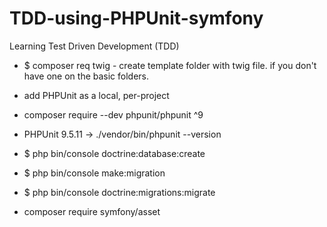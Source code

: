 # TDD-using-PHPUnit-symfony
Learning Test Driven Development (TDD)

- $ composer req twig -  create template folder with twig file. if you don't have one on the basic folders.

- add PHPUnit as a local, per-project

- composer require --dev phpunit/phpunit ^9

- PHPUnit 9.5.11 -> ./vendor/bin/phpunit --version

- $ php bin/console doctrine:database:create
- $ php bin/console make:migration
- $ php bin/console doctrine:migrations:migrate

- composer require symfony/asset




